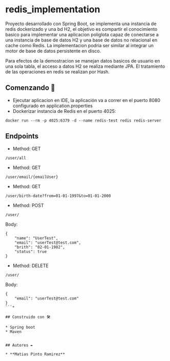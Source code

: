 # redis_implementation
Proyecto desarrollado con Spring Boot, se implementa una instancia de redis dockerizado y una bd H2, el objetivo es compartir el conocimiento basico para implementar una aplicacion poliglota capaz de conectarse a una instancia de base de datos H2 y una base de datos no relacional en cache como Redis. La implementacion podria ser similar al integrar un motor de base de datos persistente en disco.

Para efectos de la demostracion se manejan datos basicos de usuario en una sola tabla, el acceso a datos H2 se realiza mediante JPA. El tratamiento de las operaciones en redis se realizan por Hash.


## Comenzando 🚀
* Ejecutar aplicacion en IDE, la aplicación va a correr en el puerto 8080 configurado en application.properties
* Dockerizar instancia de Redis en el puerto 4025:

```
docker run --rm -p 4025:6379 -d --name redis-test redis redis-server
```

## Endpoints

* Method: GET 
```
/user/all
```

* Method: GET
```
/user/email/{emailUser}
```

* Method: GET
```
/user/birth-date?from=01-01-1997&to=01-01-2000
```

* Method: POST
```
/user/
```
Body: 
```
{
    "name": "UserTest",
    "email": "userTest@test.com",
    "brith": "02-01-1982",
    "status": true
}
```

* Method: DELETE
```
/user/
```
Body: 
```
{
    "email": "userTest@test.com"
}
```*

## Construido con 🛠️

* Spring boot
* Maven


## Autores ✒️

* **Matias Pinto Ramirez** 



